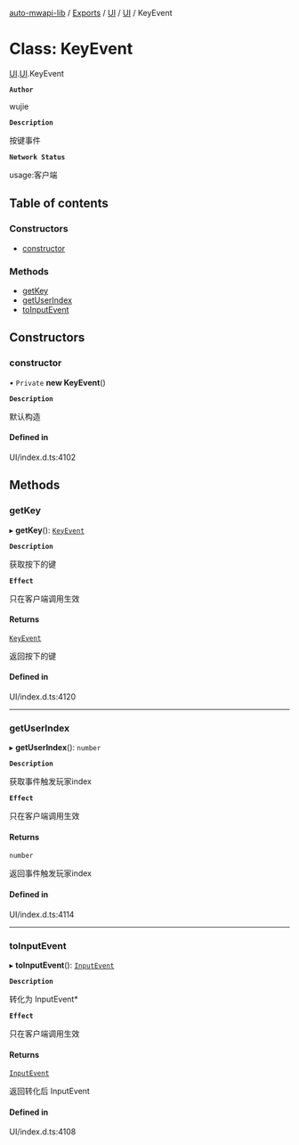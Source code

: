 [auto-mwapi-lib](../README.md) / [Exports](../modules.md) / [UI](../modules/UI.md) / [UI](../modules/UI.UI.md) / KeyEvent

# Class: KeyEvent

[UI](../modules/UI.md).[UI](../modules/UI.UI.md).KeyEvent

**`Author`**

wujie

**`Description`**

按键事件

**`Network Status`**

usage:客户端

## Table of contents

### Constructors

- [constructor](UI.UI.KeyEvent.md#constructor)

### Methods

- [getKey](UI.UI.KeyEvent.md#getkey)
- [getUserIndex](UI.UI.KeyEvent.md#getuserindex)
- [toInputEvent](UI.UI.KeyEvent.md#toinputevent)

## Constructors

### constructor

• `Private` **new KeyEvent**()

**`Description`**

默认构造

#### Defined in

UI/index.d.ts:4102

## Methods

### getKey

▸ **getKey**(): [`KeyEvent`](UI.UI.KeyEvent.md)

**`Description`**

获取按下的键

**`Effect`**

只在客户端调用生效

#### Returns

[`KeyEvent`](UI.UI.KeyEvent.md)

返回按下的键

#### Defined in

UI/index.d.ts:4120

___

### getUserIndex

▸ **getUserIndex**(): `number`

**`Description`**

获取事件触发玩家index

**`Effect`**

只在客户端调用生效

#### Returns

`number`

返回事件触发玩家index

#### Defined in

UI/index.d.ts:4114

___

### toInputEvent

▸ **toInputEvent**(): [`InputEvent`](UI.UI.InputEvent.md)

**`Description`**

转化为 InputEvent*

**`Effect`**

只在客户端调用生效

#### Returns

[`InputEvent`](UI.UI.InputEvent.md)

返回转化后 InputEvent

#### Defined in

UI/index.d.ts:4108
